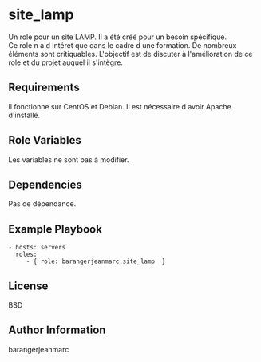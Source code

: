 site_lamp
=========
Un role pour un site LAMP.
Il a été créé pour un besoin spécifique.
<br>
Ce role n a d intéret que dans le cadre d une formation.
De nombreux éléments sont critiquables. 
L'objectif est de discuter à l'amélioration de ce role et du projet auquel il s'intègre.


Requirements
------------

Il fonctionne sur CentOS et Debian. Il est nécessaire d avoir Apache d'installé.

Role Variables
--------------

Les variables ne sont pas à modifier.

Dependencies
------------

Pas de dépendance.

Example Playbook
---------------

    - hosts: servers
      roles:
         - { role: barangerjeanmarc.site_lamp  }

License
-------

BSD

Author Information
------------------

barangerjeanmarc
